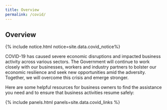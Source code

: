 ```yaml
---
title: Overview
permalink: /covid/
---
```


## Overview

{% include notice.html notice=site.data.covid_notice%}

COVID-19 has caused severe economic disruptions and impacted business activity across various sectors. The Government will continue to work closely with our businesses, workers and industry partners to bolster our economic resilience and seek new opportunities amid the adversity. Together, we will overcome this crisis and emerge stronger.

Here are some helpful resources for business owners to find the assistance you need and to ensure that business activities resume safely:

{% include panels.html panels=site.data.covid_links %}
